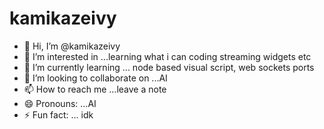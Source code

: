 # kamikazeivy

- 👋 Hi, I’m @kamikazeivy
- 👀 I’m interested in ...learning what i can coding streaming widgets etc
- 🌱 I’m currently learning ... node based visual script, web sockets ports
- 💞️ I’m looking to collaborate on ...AI
- 📫 How to reach me ...leave a note
- 😄 Pronouns: ...AI
- ⚡ Fun fact: ... idk
